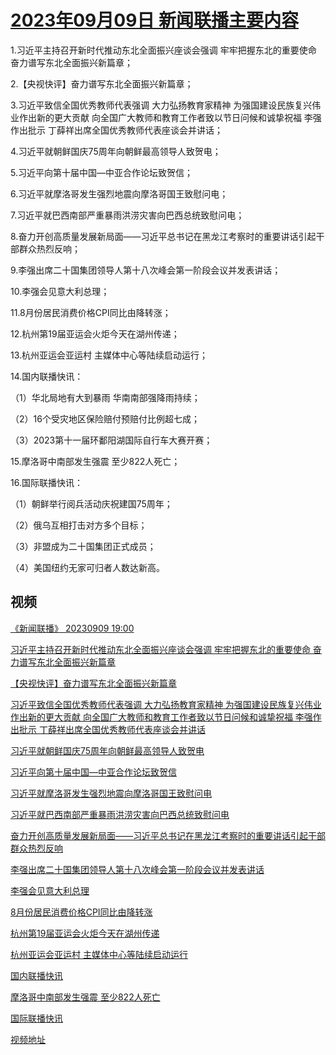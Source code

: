 # [2023年09月09日 新闻联播主要内容](https://tv.cctv.com/lm/xwlb/day/20230909.shtml)

1.习近平主持召开新时代推动东北全面振兴座谈会强调 牢牢把握东北的重要使命 奋力谱写东北全面振兴新篇章；

2.【央视快评】奋力谱写东北全面振兴新篇章；

3.习近平致信全国优秀教师代表强调 大力弘扬教育家精神 为强国建设民族复兴伟业作出新的更大贡献 向全国广大教师和教育工作者致以节日问候和诚挚祝福 李强作出批示 丁薛祥出席全国优秀教师代表座谈会并讲话；

4.习近平就朝鲜国庆75周年向朝鲜最高领导人致贺电；

5.习近平向第十届中国—中亚合作论坛致贺信；

6.习近平就摩洛哥发生强烈地震向摩洛哥国王致慰问电；

7.习近平就巴西南部严重暴雨洪涝灾害向巴西总统致慰问电；

8.奋力开创高质量发展新局面——习近平总书记在黑龙江考察时的重要讲话引起干部群众热烈反响；

9.李强出席二十国集团领导人第十八次峰会第一阶段会议并发表讲话；

10.李强会见意大利总理；

11.8月份居民消费价格CPI同比由降转涨；

12.杭州第19届亚运会火炬今天在湖州传递；

13.杭州亚运会亚运村 主媒体中心等陆续启动运行；

14.国内联播快讯：

（1）华北局地有大到暴雨 华南南部强降雨持续；

（2）16个受灾地区保险赔付预赔付比例超七成；

（3）2023第十一届环鄱阳湖国际自行车大赛开赛；

15.摩洛哥中南部发生强震 至少822人死亡；

16.国际联播快讯：

（1）朝鲜举行阅兵活动庆祝建国75周年；

（2）俄乌互相打击对方多个目标；

（3）非盟成为二十国集团正式成员；

（4）美国纽约无家可归者人数达新高。

## 视频

[《新闻联播》 20230909 19:00](https://tv.cctv.com/2023/09/09/VIDEu43FpG3cEw1SuRQM2S3e230909.shtml)

[习近平主持召开新时代推动东北全面振兴座谈会强调 牢牢把握东北的重要使命 奋力谱写东北全面振兴新篇章](https://tv.cctv.com/2023/09/09/VIDEVSlDO2iW5owItiQHHKHG230909.shtml)

[【央视快评】奋力谱写东北全面振兴新篇章](https://tv.cctv.com/2023/09/09/VIDEYqs8sW8uKtGUrSG3WPBm230909.shtml)

[习近平致信全国优秀教师代表强调 大力弘扬教育家精神 为强国建设民族复兴伟业作出新的更大贡献 向全国广大教师和教育工作者致以节日问候和诚挚祝福 李强作出批示 丁薛祥出席全国优秀教师代表座谈会并讲话](https://tv.cctv.com/2023/09/09/VIDECY8T27gmbpQ9FTQw9sMM230909.shtml)

[习近平就朝鲜国庆75周年向朝鲜最高领导人致贺电](https://tv.cctv.com/2023/09/09/VIDEUvDmK7SV6RCfl6j7iukm230909.shtml)

[习近平向第十届中国—中亚合作论坛致贺信](https://tv.cctv.com/2023/09/09/VIDE6s1HjQQkhbSQyxFN5vPW230909.shtml)

[习近平就摩洛哥发生强烈地震向摩洛哥国王致慰问电](https://tv.cctv.com/2023/09/09/VIDEoIawVdcZ7B0ovNgWUSaZ230909.shtml)

[习近平就巴西南部严重暴雨洪涝灾害向巴西总统致慰问电](https://tv.cctv.com/2023/09/09/VIDEraH0VcYzmIwJEBdHzsmf230909.shtml)

[奋力开创高质量发展新局面——习近平总书记在黑龙江考察时的重要讲话引起干部群众热烈反响](https://tv.cctv.com/2023/09/09/VIDE7knHEhIu8kBe7oxXEnWi230909.shtml)

[李强出席二十国集团领导人第十八次峰会第一阶段会议并发表讲话](https://tv.cctv.com/2023/09/09/VIDEnkGVvJq59kEh0wOfoEag230909.shtml)

[李强会见意大利总理](https://tv.cctv.com/2023/09/09/VIDE8uHWNsRz8JQjXfTvxnpz230909.shtml)

[8月份居民消费价格CPI同比由降转涨](https://tv.cctv.com/2023/09/09/VIDEuUcWvex4sembLch4OZTj230909.shtml)

[杭州第19届亚运会火炬今天在湖州传递](https://tv.cctv.com/2023/09/09/VIDEhbY2KfVfERPw0Kb3qJMV230909.shtml)

[杭州亚运会亚运村 主媒体中心等陆续启动运行](https://tv.cctv.com/2023/09/09/VIDEGiDxRzv6kRaziszzf5iI230909.shtml)

[国内联播快讯](https://tv.cctv.com/2023/09/09/VIDEyAgsAszN1t27PTGUSk0O230909.shtml)

[摩洛哥中南部发生强震 至少822人死亡](https://tv.cctv.com/2023/09/09/VIDE7fXE1ShW6n8mA6db8xLc230909.shtml)

[国际联播快讯](https://tv.cctv.com/2023/09/09/VIDElCjTUt2cG4H1Uc5fhoMI230909.shtml)

[视频地址](https://tv.cctv.com/lm/xwlb/day/20230909.shtml) 

